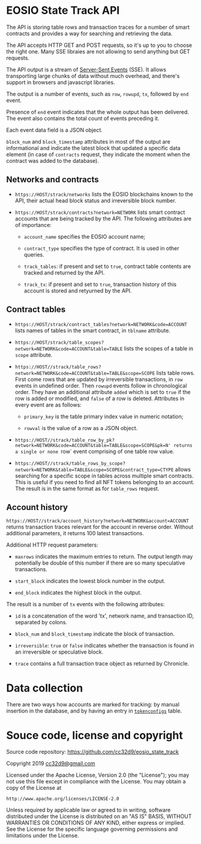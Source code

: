# EOSIO State Track API

The API is storing table rows and transaction traces for a number of
smart contracts and provides a way for searching and retrieving the
data.


The API accepts HTTP GET and POST requests, so it's up to you to choose
the right one. Many SSE libraies are not allowing to send anything but
GET requests.

The API output is a stream of [Server-Sent
Events](https://developer.mozilla.org/en-US/docs/Web/API/Server-sent_events/Using_server-sent_events)
(SSE). It allows transporting large chunks of data without much
overhead, and there's support in browsers and javascript libraries.

The output is a number of events, such as `row`, `rowupd`, `tx`,
followed by `end` event.

Presence of `end` event indicates that the whole output has been
delivered. The event also contains the total count of events preceding
it.

Each event data field is a JSON object.

`block_num` and `block_timestamp` attributes in most of the output are
informational and indicate the latest block that updated a specific data
element (in case of `contracts` request, they indicate the moment when
the contract was added to the database).



## Networks and contracts

* `https://HOST/strack/networks` lists the EOSIO blockchains known to
  the API, their actual head block status and irreversible block number.


* `https://HOST/strack/contracts?network=NETWORK` lists smart contract
  accounts that are being tracked by the API. The following attributes
  are of importance:

  * `account_name` specifies the EOSIO account name;
  
  * `contract_type` specifies the type of contract. It is used in other
    queries.

  * `track_tables`: if present and set to `true`, contract table
    contents are tracked and returned by the API.

  * `track_tx`: if present and set to `true`, transaction history of
    this account is stored and retyurned by the API.


## Contract tables


* `https://HOST/strack/contract_tables?network=NETWORK&code=ACCOUNT`
  lists names of tables in the smart contract, in `tblname` attribute.


* `https://HOST/strack/table_scopes?network=NETWORK&code=ACCOUNT&table=TABLE`
  lists the scopes of a table in `scope` attribute.


* `https://HOST//strack/table_rows?network=NETWORK&code=ACCOUNT&table=TABLE&scope=SCOPE`
  lists table rows. First come rows that are updated by irreversible
  transactions, in `row` events in undefined order. Then `rowupd` events
  follow in chronological order. They have an additional attribute
  `added` which is set to `true` if the row is added or modified, and
  `false` of a row is deleted. Attributes in every event are as follows:

  * `primary_key` is the table primary index value in numeric notation;

  * `rowval` is the value of a row as a JSON object.


* `https://HOST//strack/table_row_by_pk?network=NETWORK&code=ACCOUNT&table=TABLE&scope=SCOPE&pk=N'
  returns a single or none `row` event comprising of one table row value.


* `https://HOST//strack/table_rows_by_scope?network=NETWORK&table=TABLE&scope=SCOPE&contract_type=CTYPE`
  allows searching for a specific scope in tables across multiple smart
  contracts. This is useful if you need to find all NFT tokens belonging
  to an account. The result is in the same format as for `table_rows`
  request.


## Account history

`https://HOST//strack/account_history?network=NETWORK&account=ACCOUNT`
returns transaction traces relevant for the account in reverse
order. Without additional parameters, it returns 100 latest
transactions.

Additional HTTP request parameters:

* `maxrows` indicates the maximum entries to return. The output length
  may potentially be double of this number if there are so many
  speculative transactions.

* `start_block` indicates the lowest block number in the output.

* `end_block` indicates the highest block in the output.


The result is a number of `tx` events with the following attributes:

* `id` is a concatenation of the word 'tx', network name, and
  transaction ID, separated by colons.

* `block_num` and `block_timestamp` indicate the block of transaction.

* `irreversible`: `true` or `false` indicates whether the transaction is
  found in an irreversible or speculative block.

* `trace` contains a full transaction trace object as returned by
  Chronicle.



# Data collection

There are two ways how accounts are marked for tracking: by manual
insertion in the database, and by having an entry in
[`tokenconfigs`](https://github.com/eosio-standards-wg/tokenconfigs)
table.




# Souce code, license and copyright

Source code repository: https://github.com/cc32d9/eosio_state_track

Copyright 2019 cc32d9@gmail.com

Licensed under the Apache License, Version 2.0 (the "License");
you may not use this file except in compliance with the License.
You may obtain a copy of the License at

    http://www.apache.org/licenses/LICENSE-2.0

Unless required by applicable law or agreed to in writing, software
distributed under the License is distributed on an "AS IS" BASIS,
WITHOUT WARRANTIES OR CONDITIONS OF ANY KIND, either express or implied.
See the License for the specific language governing permissions and
limitations under the License.


